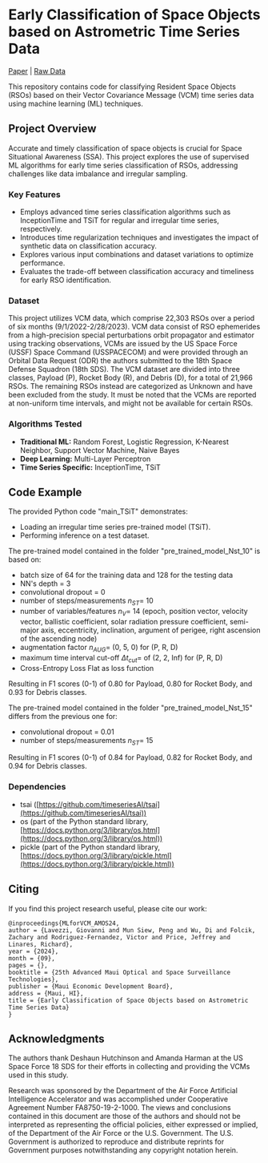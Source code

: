 # Early Classification of Space Objects based on Astrometric Time Series Data

[Paper](https://www.researchgate.net/publication/384042830_Early_Classification_of_Space_Objects_based_on_Astrometric_Time_Series_Data) | [Raw Data](https://doi.org/10.5281/zenodo.13892132)

This repository contains code for classifying Resident Space Objects (RSOs) based on their Vector Covariance Message (VCM) time series data using machine learning (ML) techniques. 

## Project Overview

Accurate and timely classification of space objects is crucial for Space Situational Awareness (SSA). This project explores the use of supervised ML algorithms for early time series classification of RSOs, addressing challenges like data imbalance and irregular sampling.

### Key Features

- Employs advanced time series classification algorithms such as InceptionTime and TSiT for regular and irregular time series, respectively.
- Introduces time regularization techniques and investigates the impact of synthetic data on classification accuracy.
- Explores various input combinations and dataset variations to optimize performance. 
- Evaluates the trade-off between classification accuracy and timeliness for early RSO identification.

### Dataset

This project utilizes VCM data, which comprise 22,303 RSOs over a period of six months (9/1/2022-2/28/2023). VCM data consist of RSO ephemerides from a high-precision special perturbations orbit propagator and estimator using tracking observations, VCMs are issued by the US Space Force (USSF) Space Command (USSPACECOM) and were provided through an Orbital Data Request (ODR) the authors submitted to the 18th Space Defense Squadron (18th SDS). The VCM dataset are divided into three classes, Payload (P), Rocket Body (R), and Debris (D), for a total of 21,966 RSOs. The remaining RSOs instead are categorized as Unknown and have been excluded from the study. It must be noted that the VCMs are reported at non-uniform time intervals, and might not be available for certain RSOs.

### Algorithms Tested

- **Traditional ML:** Random Forest, Logistic Regression, K-Nearest Neighbor, Support Vector Machine, Naive Bayes
- **Deep Learning:** Multi-Layer Perceptron
- **Time Series Specific:** InceptionTime, TSiT

## Code Example 

The provided Python code "main_TSiT" demonstrates:
* Loading an irregular time series pre-trained model (TSiT).
* Performing inference on a test dataset. 

The pre-trained model contained in the folder "pre_trained_model_Nst_10" is based on:
* batch size of 64 for the training data and 128 for the testing data
* NN's depth = 3
* convolutional dropout = 0
* number of steps/measurements $n_{ST} =$ 10 
* number of variables/features $n_{V} =$ 14 (epoch, position vector, velocity vector, ballistic coefficient, solar radiation pressure coefficient, semi-major axis, eccentricity, inclination, argument of perigee, right ascension of the ascending node)
* augmentation factor $n_{AUG} =$ (0, 5, 0) for (P, R, D)
* maximum time interval cut-off $\Delta t_{cut} =$ of (2, 2, Inf) for (P, R, D)
* Cross-Entropy Loss Flat as loss function

Resulting in F1 scores (0-1) of 0.80 for Payload, 0.80 for Rocket Body, and 0.93 for Debris classes.

The pre-trained model contained in the folder "pre_trained_model_Nst_15" differs from the previous one for:
* convolutional dropout = 0.01
* number of steps/measurements $n_{ST} =$ 15 

Resulting in F1 scores (0-1) of 0.84 for Payload, 0.82 for Rocket Body, and 0.94 for Debris classes.

### Dependencies

- tsai ([https://github.com/timeseriesAI/tsai](https://github.com/timeseriesAI/tsai))
- os (part of the Python standard library, [https://docs.python.org/3/library/os.html](https://docs.python.org/3/library/os.html))
- pickle (part of the Python standard library, [https://docs.python.org/3/library/pickle.html](https://docs.python.org/3/library/pickle.html))

## Citing

If you find this project research useful, please cite our work:

```
@inproceedings{MLforVCM_AMOS24,
author = {Lavezzi, Giovanni and Mun Siew, Peng and Wu, Di and Folcik, Zachary and Rodriguez-Fernandez, Victor and Price, Jeffrey and Linares, Richard},
year = {2024},
month = {09},
pages = {},
booktitle = {25th Advanced Maui Optical and Space Surveillance Technologies},
publisher = {Maui Economic Development Board},
address = {Maui, HI},
title = {Early Classification of Space Objects based on Astrometric Time Series Data}
}
```

## Acknowledgments

The authors thank Deshaun Hutchinson and Amanda Harman at the US Space Force 18 SDS for their efforts in collecting and providing the VCMs used in this study. 

Research was sponsored by the Department of the Air Force Artificial Intelligence Accelerator and was accomplished under Cooperative Agreement Number FA8750-19-2-1000. The views and conclusions contained in this document are those of the authors and should not be interpreted as representing the official policies, either expressed or implied, of the Department of the Air Force or the U.S. Government. The U.S. Government is authorized to reproduce and distribute reprints for Government purposes notwithstanding any copyright notation herein.

